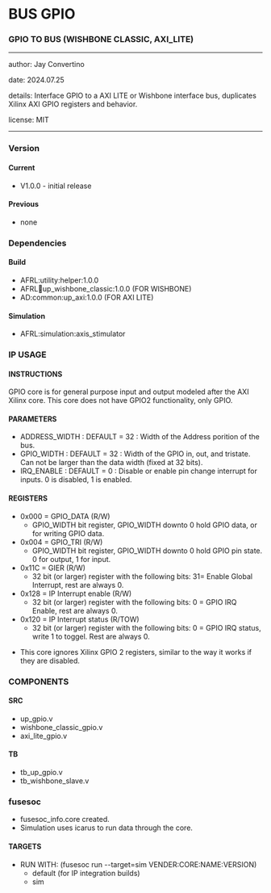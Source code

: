 # BUS GPIO
### GPIO TO BUS (WISHBONE CLASSIC, AXI_LITE)
---

   author: Jay Convertino   
   
   date: 2024.07.25
   
   details: Interface GPIO to a AXI LITE or Wishbone interface bus, duplicates Xilinx AXI GPIO registers and behavior.
   
   license: MIT   
   
---

### Version
#### Current
  - V1.0.0 - initial release

#### Previous
  - none

### Dependencies
#### Build
  - AFRL:utility:helper:1.0.0
  - AFRL:bus:up_wishbone_classic:1.0.0 (FOR WISHBONE)
  - AD:common:up_axi:1.0.0 (FOR AXI LITE)
  
#### Simulation
  - AFRL:simulation:axis_stimulator

### IP USAGE
#### INSTRUCTIONS

  GPIO core is for general purpose input and output modeled after the AXI Xilinx core. This core does not have GPIO2 functionality, only GPIO.

#### PARAMETERS

  * ADDRESS_WIDTH : DEFAULT = 32 : Width of the Address porition of the bus.
  * GPIO_WIDTH : DEFAULT = 32 : Width of the GPIO in, out, and tristate. Can not be larger than the data width (fixed at 32 bits).
  * IRQ_ENABLE : DEFAULT = 0 : Disable or enable pin change interrupt for inputs. 0 is disabled, 1 is enabled.

#### REGISTERS

  - 0x000 = GPIO_DATA (R/W)
    * GPIO_WIDTH bit register, GPIO_WIDTH downto 0 hold GPIO data, or for writing GPIO data.
  - 0x004 = GPIO_TRI (R/W)
    * GPIO_WIDTH bit register, GPIO_WIDTH downto 0 hold GPIO pin state. 0 for output, 1 for input.
  - 0x11C = GIER (R/W)
    * 32 bit (or larger) register with the following bits: 31= Enable Global Interrupt, rest are always 0.
  - 0x128 = IP Interrupt enable (R/W)
    * 32 bit (or larger) register with the following bits: 0 = GPIO IRQ Enable, rest are always 0.
  - 0x120 = IP Interrupt status (R/TOW)
    * 32 bit (or larger) register with the following bits: 0 = GPIO IRQ status, write 1 to toggel. Rest are always 0.

* This core ignores Xilinx GPIO 2 registers, similar to the way it works if they are disabled.

### COMPONENTS
#### SRC

* up_gpio.v
* wishbone_classic_gpio.v
* axi_lite_gpio.v
  
#### TB

* tb_up_gpio.v
* tb_wishbone_slave.v
  
### fusesoc

* fusesoc_info.core created.
* Simulation uses icarus to run data through the core.

#### TARGETS

* RUN WITH: (fusesoc run --target=sim VENDER:CORE:NAME:VERSION)
  - default (for IP integration builds)
  - sim
